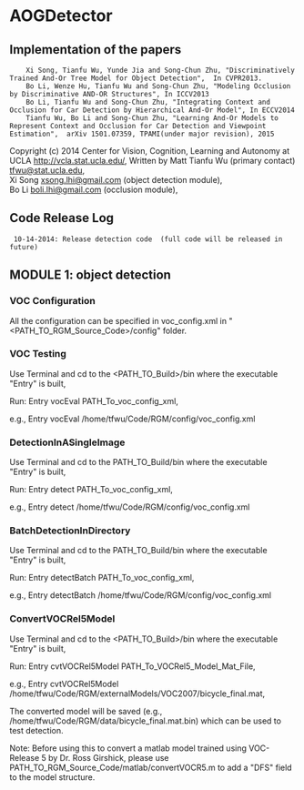 # AOGDetector
## Implementation of the papers

        Xi Song, Tianfu Wu, Yunde Jia and Song-Chun Zhu, "Discriminatively Trained And-Or Tree Model for Object Detection",  In CVPR2013.        
        Bo Li, Wenze Hu, Tianfu Wu and Song-Chun Zhu, "Modeling Occlusion by Discriminative AND-OR Structures", In ICCV2013        
        Bo Li, Tianfu Wu and Song-Chun Zhu, "Integrating Context and Occlusion for Car Detection by Hierarchical And-Or Model", In ECCV2014
        Tianfu Wu, Bo Li and Song-Chun Zhu, "Learning And-Or Models to Represent Context and Occlusion for Car Detection and Viewpoint Estimation",  arXiv 1501.07359, TPAMI(under major revision), 2015

Copyright (c) 2014 Center for Vision, Cognition, Learning and Autonomy at UCLA <http://vcla.stat.ucla.edu/>,
        Written by Matt Tianfu Wu (primary contact) <tfwu@stat.ucla.edu>,  
        Xi Song                          <xsong.lhi@gmail.com> (object detection module),                        
        Bo Li                            <boli.lhi@gmail.com>  (occlusion module),                      

## Code Release Log
     10-14-2014: Release detection code  (full code will be released in future)                    

## MODULE 1: object detection 

### VOC Configuration
  All the configuration can be specified in voc_config.xml in "<PATH_TO_RGM_Source_Code>/config" folder.

### VOC Testing
  Use Terminal and cd to the <PATH_TO_Build>/bin where the executable "Entry" is built,
  
  Run:   Entry vocEval PATH_To_voc_config_xml,
  
  e.g.,  Entry vocEval /home/tfwu/Code/RGM/config/voc_config.xml

### DetectionInASingleImage
  Use Terminal and cd to the PATH_TO_Build/bin where the executable "Entry" is built,
  
  Run:   Entry detect PATH_To_voc_config_xml,
  
  e.g.,  Entry detect /home/tfwu/Code/RGM/config/voc_config.xml

### BatchDetectionInDirectory
  Use Terminal and cd to the PATH_TO_Build/bin where the executable "Entry" is built,
  
  Run:   Entry detectBatch PATH_To_voc_config_xml, 
  
  e.g.,  Entry detectBatch /home/tfwu/Code/RGM/config/voc_config.xml  

### ConvertVOCRel5Model
  Use Terminal and cd to the <PATH_TO_Build>/bin where the executable "Entry" is built,
  
  Run:   Entry cvtVOCRel5Model PATH_To_VOCRel5_Model_Mat_File,
  
  e.g.,  Entry cvtVOCRel5Model /home/tfwu/Code/RGM/externalModels/VOC2007/bicycle_final.mat,
  
  The converted model will be saved (e.g., /home/tfwu/Code/RGM/data/bicycle_final.mat.bin) which can be used to test detection.
  
  Note: Before using this to convert a matlab model trained using VOC-Release 5 by Dr. Ross Girshick, 
        please use PATH_TO_RGM_Source_Code/matlab/convertVOCR5.m to add a "DFS" field to the model structure.
